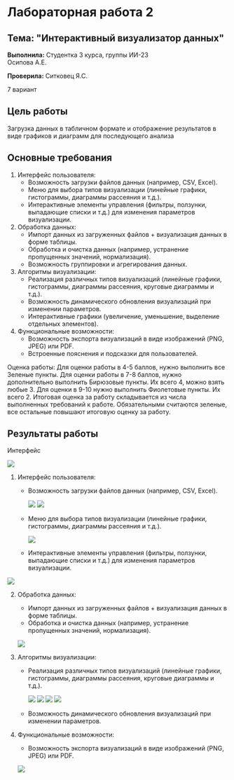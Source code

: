 # Лабораторная работа 2

## Тема: "Интерактивный визуализатор данных"

**Выполнила:**
Студентка 3 курса, группы ИИ-23  
Осипова А.Е.

**Проверила:**
Ситковец Я.С.

7 вариант

## Цель работы

 Загрузка данных в табличном формате и отображение результатов в виде графиков и диаграмм для последующего анализа

## Основные требования

1. Интерфейс пользователя:
    - Возможность загрузки файлов данных (например, CSV, Excel).
    - Меню для выбора типов визуализации (линейные графики, гистограммы, диаграммы рассеяния и т.д.).
    - Интерактивные элементы управления (фильтры, ползунки, выпадающие списки и т.д.) для изменения параметров визуализации.
2. Обработка данных:
    - Импорт данных из загруженных файлов + визуализация данных в форме таблицы.
    - Обработка и очистка данных (например, устранение пропущенных значений, нормализация).
    - Возможность группировки и агрегирования данных.
3. Алгоритмы визуализации:
    - Реализация различных типов визуализаций (линейные графики, гистограммы, диаграммы рассеяния, круговые диаграммы и т.д.).
    - Возможность динамического обновления визуализаций при изменении параметров.
    - Интерактивные графики (увеличение, уменьшение, выделение отдельных элементов).
4. Функциональные возможности:
    - Возможность экспорта визуализаций в виде изображений (PNG, JPEG) или PDF.
    - Встроенные пояснения и подсказки для пользователей.

    
Оценка работы:
Для оценки работы в 4-5 баллов, нужно выполнить все Зеленые пункты.
Для оценки работы в 7-8 баллов, нужно дополнительно выполнить Бирюзовые пункты. Их всего 4, можно взять любые 3. 
Для оценки в 9-10 нужно выполнить Фиолетовые пункты. Их всего 2.
Итоговая оценка за работу складывается из числа выполненных требований к работе. Обязательными считаются зеленые, все остальные повышают итоговую оценку за работу. 


## Результаты работы

Интерфейс

 ![](img/img1.png)

 
1. Интерфейс пользователя:
    - Возможность загрузки файлов данных (например, CSV, Excel).
      
      ![](img/img3.png) 
      ![](img/img4.png)
    - Меню для выбора типов визуализации (линейные графики, гистограммы, диаграммы рассеяния и т.д.).
      
        ![](img/img6.png)

    - Интерактивные элементы управления (фильтры, ползунки, выпадающие списки и т.д.) для изменения параметров визуализации.

![](img/img2.png)

2. Обработка данных:
    - Импорт данных из загруженных файлов + визуализация данных в форме таблицы.
    - Обработка и очистка данных (например, устранение пропущенных значений, нормализация).
      
	![](img/img5.png)
	
4. Алгоритмы визуализации:
    - Реализация различных типов визуализаций (линейные графики, гистограммы, диаграммы рассеяния, круговые диаграммы и т.д.).
      
      ![](img/img7.png)
      ![](img/img8.png)
	![](img/img9.png)
	![](img/img10.png)
    
    - Возможность динамического обновления визуализаций при изменении параметров.

5. Функциональные возможности:
    - Возможность экспорта визуализаций в виде изображений (PNG, JPEG) или PDF.

    ![](img/img11.png)